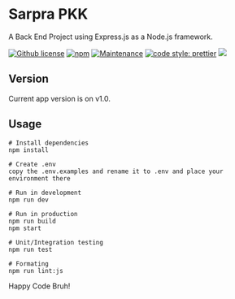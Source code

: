 # Sarpra PKK

A Back End Project using Express.js as a Node.js framework.

[![Github license](https://img.shields.io/badge/License-MIT-yellow.svg)](https://raw.githubusercontent.com/jauhari-i/NodeJs-Express-Template/master/LICENSE)
[![npm](https://img.shields.io/npm/v/npm.svg)](https://www.npmjs.com/)
[![Maintenance](https://img.shields.io/badge/Maintained%3F-yes-green.svg)](https://github.com/jauhari-i/NodeJs-Express-Template)
[![code style: prettier](https://img.shields.io/badge/code_style-prettier-ff69b4.svg?style=flat-square)](https://github.com/prettier/prettier)
![](https://camo.githubusercontent.com/38e8bf53472603847af7d6396c1af58fd55872ee50425c97e63bc665ca1beb55/68747470733a2f2f696d672e736869656c64732e696f2f62616467652f65732d362d627269676874677265656e2e737667)

## Version

Current app version is on v1.0.

## Usage

```
# Install dependencies
npm install

# Create .env
copy the .env.examples and rename it to .env and place your environment there

# Run in development
npm run dev

# Run in production
npm run build
npm start

# Unit/Integration testing
npm run test

# Formating
npm run lint:js

```

Happy Code Bruh!
